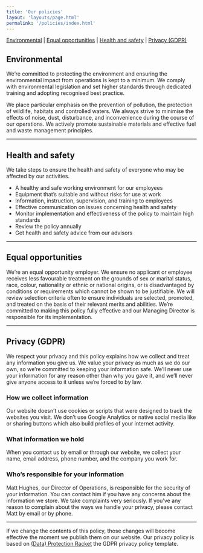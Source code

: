 ```yaml
---
title: 'Our policies'
layout: 'layouts/page.html'
permalink: '/policies/index.html'
---
```


<p class="secondary"><a href="#environmental">Environmental</a> | 
<a href="#equal-opportunities">Equal opportunities</a> | 
<a href="#health-and-safety">Health and safety</a> | 
<a href="#privacy">Privacy (GDPR)</a></p>

<h2 id="environmental">Environmental</h2>

<p class="secondary">We&#8217;re committed to protecting the environment and ensuring the environmental impact from operations is kept to a minimum. We comply with environmental legislation and set higher standards through dedicated training and adopting recognised best practice.</p>
	
<p class="secondary">We place particular emphasis on the prevention of pollution, the protection of wildlife, habitats and controlled waters. We always strive to minimise the effects of noise, dust, disturbance, and inconvenience during the course of our operations. We actively promote sustainable materials and effective fuel and waste management principles.</p>

<hr>

<h2 id="health-and-safety">Health and safety</h2>

<p class="secondary">We take steps to ensure the health and safety of everyone who may be affected by our activities.</p>

<ul class="secondary">
<li>A healthy and safe working environment for our employees</li>
<li>Equipment that&#8217;s suitable and without risks for use at work</li>
<li>Information, instruction, supervision, and training to employees</li>
<li>Effective communication on issues concerning health and safety</li>
<li>Monitor implementation and effectiveness of the policy to maintain high standards</li>
<li>Review the policy annually</li>
<li>Get health and safety advice from our advisors</li>
</ul>

<hr>

<h2 id="equal-opportunities">Equal opportunities</h2>

<p class="secondary">We&#8217;re an equal opportunity employer. We ensure no applicant or employee receives less favourable treatment on the grounds of sex or marital status, race, colour, nationality or ethnic or national origins, or is disadvantaged by conditions or requirements which cannot be shown to be justifiable. We will review selection criteria often to ensure individuals are selected, promoted, and treated on the basis of their relevant merits and abilities. We&#8217;re committed to making this policy fully effective and our Managing Director is responsible for its implementation.</p>

<hr>

<h2 id="privacy">Privacy (GDPR)</h2>

<div>
<p class="secondary">We respect your privacy and this policy explains how we collect and treat any information you give us. We value your privacy as much as we do our own, so we&#8217;re committed to keeping your information safe. We&#8217;ll never use your information for any reason other than why you gave it, and we&#8217;ll never give anyone access to it unless we&#8217;re forced to by law.</p>
</div>

<div>
<h3>How we collect information</h3>

<p class="secondary">Our website doesn&#8217;t use cookies or scripts that were designed to track the websites you visit. We don&#8217;t use Google Analytics or native social media like or sharing buttons which also build profiles of your internet activity.</p>
</div>

<div>
<h3>What information we hold</h3>

<p class="secondary">When you contact us by email or through our website, we collect your name, email address, phone number, and the company you work for.</p>
</div>

<div>
<h3>Who&#8217;s responsible for your information</h3>

<p class="secondary">Matt Hughes, our Director of Operations, is responsible for the security of your information. You can contact him if you have any concerns about the information we store. We take complaints very seriously. If you&#8217;ve any reason to complain about the ways we handle your privacy, please contact Matt by email or by phone.</p>
</div>

<hr>

<p class="secondary">If we change the contents of this policy, those changes will become effective the moment we publish them on our website. Our privacy policy is based on <a href="https://stuffandnonsense.co.uk/projects/protection-racket">(Data) Protection Racket</a> the GDPR privacy policy template.</p>

